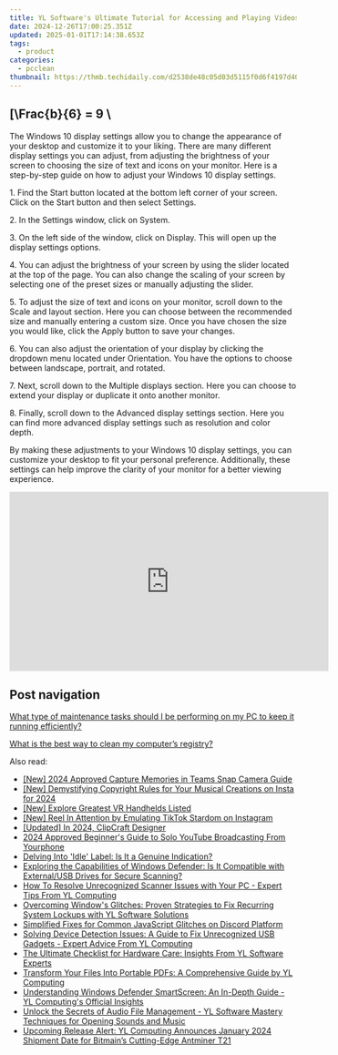 ```yaml
---
title: YL Software's Ultimate Tutorial for Accessing and Playing Videos on Smartphones
date: 2024-12-26T17:00:25.351Z
updated: 2025-01-01T17:14:38.653Z
tags:
  - product
categories:
  - pcclean
thumbnail: https://thmb.techidaily.com/d2538de48c05d03d5115f0d6f4197d40a4705facf7c78bd0835d847acacb8649.jpg
---
```


## \[\Frac{b}{6} = 9 \

The Windows 10 display settings allow you to change the appearance of your desktop and customize it to your liking. There are many different display settings you can adjust, from adjusting the brightness of your screen to choosing the size of text and icons on your monitor. Here is a step-by-step guide on how to adjust your Windows 10 display settings. 

1\. Find the Start button located at the bottom left corner of your screen. Click on the Start button and then select Settings.

2\. In the Settings window, click on System.

3\. On the left side of the window, click on Display. This will open up the display settings options. 

4\. You can adjust the brightness of your screen by using the slider located at the top of the page. You can also change the scaling of your screen by selecting one of the preset sizes or manually adjusting the slider.

5\. To adjust the size of text and icons on your monitor, scroll down to the Scale and layout section. Here you can choose between the recommended size and manually entering a custom size. Once you have chosen the size you would like, click the Apply button to save your changes.

6\. You can also adjust the orientation of your display by clicking the dropdown menu located under Orientation. You have the options to choose between landscape, portrait, and rotated.

7\. Next, scroll down to the Multiple displays section. Here you can choose to extend your display or duplicate it onto another monitor.

8\. Finally, scroll down to the Advanced display settings section. Here you can find more advanced display settings such as resolution and color depth. 

By making these adjustments to your Windows 10 display settings, you can customize your desktop to fit your personal preference. Additionally, these settings can help improve the clarity of your monitor for a better viewing experience.

<!-- affiliate ads begin -->
<iframe width="560" height="315" src="https://www.youtube.com/embed/gOyLy8DeizY?si=GkAmK0hChZw6_2tW" title="YouTube video player" frameborder="0" allow="accelerometer; autoplay; clipboard-write; encrypted-media; gyroscope; picture-in-picture; web-share" referrerpolicy="strict-origin-when-cross-origin" allowfullscreen></iframe>
<!-- affiliate ads end -->

## Post navigation

[What type of maintenance tasks should I be performing on my PC to keep it running efficiently?](https://tools.techidaily.com/pcclean/products/)

[What is the best way to clean my computer’s registry?](https://tools.techidaily.com/pcclean/products/)

<ins class="adsbygoogle"
     style="display:block"
     data-ad-format="autorelaxed"
     data-ad-client="ca-pub-7571918770474297"
     data-ad-slot="1223367746"></ins>

<ins class="adsbygoogle"
     style="display:block"
     data-ad-client="ca-pub-7571918770474297"
     data-ad-slot="8358498916"
     data-ad-format="auto"
     data-full-width-responsive="true"></ins>

<span class="atpl-alsoreadstyle">Also read:</span>
<div><ul>
<li><a href="https://snapchat-videos.techidaily.com/new-2024-approved-capture-memories-in-teams-snap-camera-guide/"><u>[New] 2024 Approved Capture Memories in Teams Snap Camera Guide</u></a></li>
<li><a href="https://fox-http.techidaily.com/new-demystifying-copyright-rules-for-your-musical-creations-on-insta-for-2024/"><u>[New] Demystifying Copyright Rules for Your Musical Creations on Insta for 2024</u></a></li>
<li><a href="https://some-techniques.techidaily.com/new-explore-greatest-vr-handhelds-listed/"><u>[New] Explore Greatest VR Handhelds Listed</u></a></li>
<li><a href="https://instagram-videos.techidaily.com/new-reel-in-attention-by-emulating-tiktok-stardom-on-instagram/"><u>[New] Reel In Attention by Emulating TikTok Stardom on Instagram</u></a></li>
<li><a href="https://youtube-webster.techidaily.com/ed-in-2024-clipcraft-designer/"><u>[Updated] In 2024, ClipCraft Designer</u></a></li>
<li><a href="https://extra-information.techidaily.com/2024-approved-beginners-guide-to-solo-youtube-broadcasting-from-yourphone/"><u>2024 Approved Beginner's Guide to Solo YouTube Broadcasting From Yourphone</u></a></li>
<li><a href="https://games-able.techidaily.com/delving-into-idle-label-is-it-a-genuine-indication/"><u>Delving Into 'Idle' Label: Is It a Genuine Indication?</u></a></li>
<li><a href="https://discover-cheats.techidaily.com/exploring-the-capabilities-of-windows-defender-is-it-compatible-with-externalusb-drives-for-secure-scanning/"><u>Exploring the Capabilities of Windows Defender: Is It Compatible with External/USB Drives for Secure Scanning?</u></a></li>
<li><a href="https://discover-amazing.techidaily.com/how-to-resolve-unrecognized-scanner-issues-with-your-pc-expert-tips-from-yl-computing/"><u>How To Resolve Unrecognized Scanner Issues with Your PC - Expert Tips From YL Computing</u></a></li>
<li><a href="https://discover-amazing.techidaily.com/overcoming-windows-glitches-proven-strategies-to-fix-recurring-system-lockups-with-yl-software-solutions/"><u>Overcoming Window's Glitches: Proven Strategies to Fix Recurring System Lockups with YL Software Solutions</u></a></li>
<li><a href="https://win-able.techidaily.com/simplified-fixes-for-common-javascript-glitches-on-discord-platform/"><u>Simplified Fixes for Common JavaScript Glitches on Discord Platform</u></a></li>
<li><a href="https://discover-amazing.techidaily.com/solving-device-detection-issues-a-guide-to-fix-unrecognized-usb-gadgets-expert-advice-from-yl-computing/"><u>Solving Device Detection Issues: A Guide to Fix Unrecognized USB Gadgets - Expert Advice From YL Computing</u></a></li>
<li><a href="https://discover-amazing.techidaily.com/the-ultimate-checklist-for-hardware-care-insights-from-yl-software-experts/"><u>The Ultimate Checklist for Hardware Care: Insights From YL Software Experts</u></a></li>
<li><a href="https://discover-amazing.techidaily.com/transform-your-files-into-portable-pdfs-a-comprehensive-guide-by-yl-computing/"><u>Transform Your Files Into Portable PDFs: A Comprehensive Guide by YL Computing</u></a></li>
<li><a href="https://discover-amazing.techidaily.com/understanding-windows-defender-smartscreen-an-in-depth-guide-yl-computings-official-insights/"><u>Understanding Windows Defender SmartScreen: An In-Depth Guide - YL Computing's Official Insights</u></a></li>
<li><a href="https://discover-amazing.techidaily.com/unlock-the-secrets-of-audio-file-management-yl-software-mastery-techniques-for-opening-sounds-and-music/"><u>Unlock the Secrets of Audio File Management - YL Software Mastery Techniques for Opening Sounds and Music</u></a></li>
<li><a href="https://discover-amazing.techidaily.com/upcoming-release-alert-yl-computing-announces-january-2024-shipment-date-for-bitmains-cutting-edge-antminer-t21/"><u>Upcoming Release Alert: YL Computing Announces January 2024 Shipment Date for Bitmain’s Cutting-Edge Antminer T21</u></a></li>
</ul></div>

